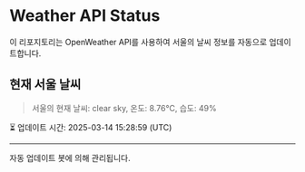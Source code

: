 
# Weather API Status

이 리포지토리는 OpenWeather API를 사용하여 서울의 날씨 정보를 자동으로 업데이트합니다.

## 현재 서울 날씨
> 서울의 현재 날씨: clear sky, 온도: 8.76°C, 습도: 49%

⏳ 업데이트 시간: 2025-03-14 15:28:59 (UTC)

---
자동 업데이트 봇에 의해 관리됩니다.
